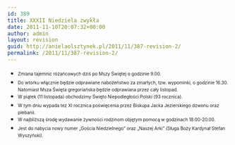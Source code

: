 ```yaml
---
id: 389
title: XXXII Niedziela zwykła
date: 2011-11-10T20:07:32+00:00
author: admin
layout: revision
guid: http://anielaolsztynek.pl/2011/11/387-revision-2/
permalink: /2011/11/387-revision-2/
---
```

  * <span style="font-size: x-small;"><span style="line-height: 19px;">Zmiana tajemnic różańcowych dziś po Mszy Świętej o godzinie 9.00.</span></span>
  * <span style="font-size: x-small;"><span style="line-height: 19px;">Do wtorku włącznie będzie odprawiane nabożeństwo za zmarłych, tzw. wypominki, o godzinie 16.30. Natomiast Msza Święta gregoriańska będzie odprawiana przez cały listopad.</span></span>
  * <span style="font-size: x-small;"><span style="line-height: 19px;">W piątek (11 listopada) obchodzimy Święto Niepodległości Polski (93 rocznica).</span></span>
  * <span style="font-size: x-small;"><span style="line-height: 19px;">W tym dniu wypada też XI rocznica poświęcenia przez Biskupa Jacka Jezierskiego dzwonu oraz plebanii.</span></span>
  * <span style="font-size: x-small;"><span style="line-height: 19px;">W najbliższą środę wydawanie żywności rodzinom objętym pomocą w godzinach 18.00-20.00.</span></span>
  * <span style="font-size: x-small;"><span style="line-height: 19px;">Jest do nabycia nowy numer &#8222;Gościa Niedzielnego&#8221; oraz &#8222;Naszej Arki&#8221; (Sługa Boży Kardynał Stefan Wyszyński).</span></span>